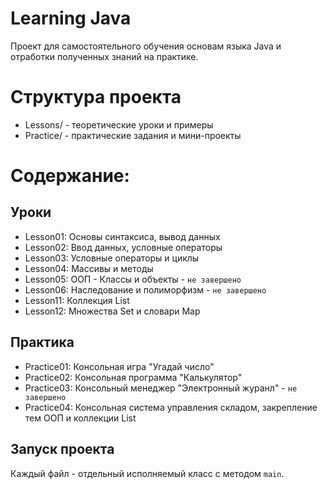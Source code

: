 # Learning Java

Проект для самостоятельного обучения основам языка Java и отработки полученных знаний на практике.

# Структура проекта

- Lessons/ - теоретические уроки и примеры
- Practice/ - практические задания и мини-проекты

# Содержание:

## Уроки
- Lesson01: Основы синтаксиса, вывод данных
- Lesson02: Ввод данных, условные операторы
- Lesson03: Условные операторы и циклы
- Lesson04: Массивы и методы
- Lesson05: ООП - Классы и объекты - `не завершено`
- Lesson06: Наследование и полиморфизм - `не завершено`
- Lesson11: Коллекция List
- Lesson12: Множества Set и словари Map

## Практика
- Practice01: Консольная игра "Угадай число"
- Practice02: Консольная программа "Калькулятор"
- Practice03: Консольный менеджер "Электронный журанл" - `не завершено`
- Practice04: Консольная система управления складом, закрепление тем ООП и коллекции List

## Запуск проекта
Каждый файл - отдельный исполняемый класс с методом `main`.